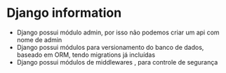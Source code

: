 # Django information
 - Django possui módulo admin, por isso não podemos criar um api com nome de admin
 - Django possui módulos para versionamento do banco de dados, baseado em ORM, tendo migrations já incluídas
 - Django possui módulos de middlewares , para controle de segurança
